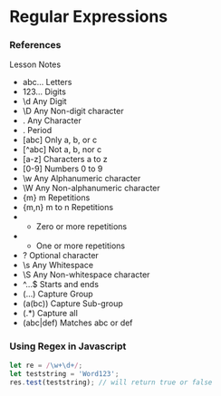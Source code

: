 # Regular Expressions

### References
Lesson Notes
- abc…	Letters
- 123…	Digits
- \d	Any Digit
- \D	Any Non-digit character
- .	Any Character
- \.	Period
- [abc]	Only a, b, or c
- [^abc]	Not a, b, nor c
- [a-z]	Characters a to z
- [0-9]	Numbers 0 to 9
- \w	Any Alphanumeric character
- \W	Any Non-alphanumeric character
- {m}	m Repetitions
- {m,n}	m to n Repetitions
- *	Zero or more repetitions
- +	One or more repetitions
- ?	Optional character
- \s	Any Whitespace
- \S	Any Non-whitespace character
- ^…$	Starts and ends
- (…)	Capture Group
- (a(bc))	Capture Sub-group
- (.*)	Capture all
- (abc|def)	Matches abc or def


### Using Regex in Javascript

```javascript
let re = /\w+\d+/;
let teststring = 'Word123';
res.test(teststring); // will return true or false
```
